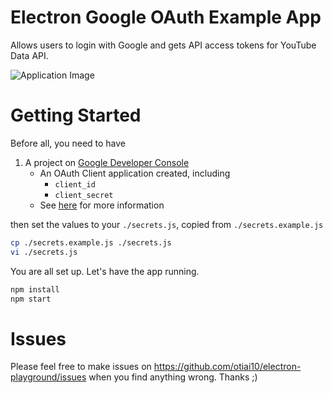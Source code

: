 # Electron Google OAuth Example App

Allows users to login with Google and gets API access tokens for YouTube Data API.

![Application Image](https://user-images.githubusercontent.com/931554/57120834-da8e3280-6dae-11e9-9ea4-2d7358f7b5cd.png)

# Getting Started

Before all, you need to have

1. A project on [Google Developer Console](https://console.developers.google.com)
    - An OAuth Client application created, including
        - `client_id`
        - `client_secret`
    - See [here](https://developers.google.com/identity/protocols/OAuth2InstalledApp) for more information


then set the values to your `./secrets.js`, copied from `./secrets.example.js`

```sh
cp ./secrets.example.js ./secrets.js
vi ./secrets.js
```

You are all set up. Let's have the app running.

```sh
npm install
npm start
```

# Issues

Please feel free to make issues on https://github.com/otiai10/electron-playground/issues when you find anything wrong. Thanks ;)
